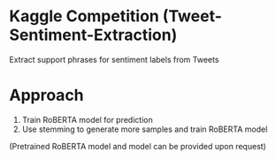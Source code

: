# Kaggle Competition (Tweet-Sentiment-Extraction)

Extract support phrases for sentiment labels from Tweets

# Approach
1. Train RoBERTA model for prediction 
2. Use stemming to generate more samples and train RoBERTA model

(Pretrained RoBERTA model and model can be provided upon request)
